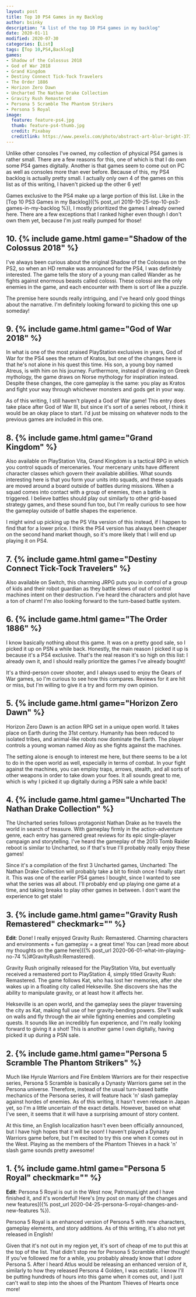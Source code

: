 ```yaml
---
layout: post
title: Top 10 PS4 Games in my Backlog
author: bsinky
description: "A list of the top 10 PS4 games in my backlog"
date: 2020-01-11
modified: 2020-07-30
categories: [List]
tags: [Top 10,PS4,Backlog]
games:
- Shadow of the Colossus 2018
- God of War 2018
- Grand Kingdom
- Destiny Connect Tick-Tock Travelers
- The Order 1886
- Horizon Zero Dawn
- Uncharted The Nathan Drake Collection
- Gravity Rush Remastered
- Persona 5 Scramble The Phantom Strikers
- Persona 5 Royal
image:
  feature: feature-ps4.jpg
  thumb: feature-ps4-thumb.jpg
  credit: Pixabay
  creditlink: https://www.pexels.com/photo/abstract-art-blur-bright-373543/
---
```


Unlike other consoles I've owned, my collection of physical PS4 games is rather
small. There are a few reasons for this, one of which is that I do own some PS4
games digitally. Another is that games seem to come out on PC as well as
consoles more than ever before. Because of this, my PS4 backlog is actually
pretty small. I actually only own 4 of the games on this list as of this
writing, I haven't picked up the other 6 yet!

<!--more-->

Games exclusive to the PS4 make up a large portion of this list. Like in the
[Top 10 PS3 Games in my Backlog]({% post_url
2019-10-25-top-10-ps3-games-in-my-backlog %}), I mostly prioritized the games I
already owned here. There are a few exceptions that I ranked higher even though
I don't own them yet, because I'm just really pumped for those!

## 10. {% include game.html game="Shadow of the Colossus 2018" %}

I've always been curious about the original Shadow of the Colossus on the PS2,
so when an HD remake was announced for the PS4, I was definitely interested. The
game tells the story of a young man called Wander as he fights against enormous
beasts called colossi. These colossi are the only enemies in the game, and each
encounter with them is sort of like a puzzle.

The premise here sounds really intriguing, and I've heard only good things about
the narrative. I'm definitely looking forward to picking this one up someday!

## 9. {% include game.html game="God of War 2018" %}

In what is one of the most praised PlayStation exclusives in years, God of War
for the PS4 sees the return of Kratos, but one of the changes here is that he's
not alone in his quest this time. His son, a young boy named Atreus, is with him
on his journey. Furthermore, instead of drawing on Greek mythology, the game
draws on Norse mythology for inspiration instead. Despite these changes, the
core gameplay is the same: you play as Kratos and fight your way through
whichever monsters and gods get in your way.

As of this writing, I still haven't played a God of War game! This entry does
take place after God of War III, but since it's sort of a series reboot, I think
it would be an okay place to start. I'd just be missing on whatever nods to the
previous games are included in this one.

## 8. {% include game.html game="Grand Kingdom" %}

Also available on PlayStation Vita, Grand Kingdom is a tactical RPG in which you
control squads of mercenaries. Your mercenary units have different character
classes which govern their available abilities. What sounds interesting here is
that you form your units into squads, and these squads are moved around a board
outside of battles during missions. When a squad comes into contact with a group
of enemies, then a battle is triggered. I believe battles should play out
similarly to other grid-based strategy games, and these sound fun too, but I'm
really curious to see how the gameplay outside of battle shapes the experience.

I might wind up picking up the PS Vita version of this instead, if I happen to
find that for a lower price. I think the PS4 version has always been cheaper on
the second hand market though, so it's more likely that I will end up playing it
on PS4.

## 7. {% include game.html game="Destiny Connect Tick-Tock Travelers" %}

Also available on Switch, this charming JRPG puts you in control of a group of
kids and their robot guardian as they battle slews of out of control machines
intent on their destruction. I've heard the characters and plot have a ton of
charm! I'm also looking forward to the turn-based battle system.

## 6. {% include game.html game="The Order 1886" %}

I know basically nothing about this game. It was on a pretty good sale, so I
picked it up on PSN a while back. Honestly, the main reason I picked it up is
because it's a PS4 exclusive. That's the real reason it's so high on this list:
I already own it, and I should really prioritize the games I've already bought!

It's a third-person cover shooter, and I always used to enjoy the Gears of War
games, so I'm curious to see how this compares. Reviews for it are hit or miss,
but I'm willing to give it a try and form my own opinion.

## 5. {% include game.html game="Horizon Zero Dawn" %}

Horizon Zero Dawn is an action RPG set in a unique open world. It takes place on
Earth during the 31st century. Humanity has been reduced to isolated tribes, and
animal-like robots now dominate the Earth. The player controls a young woman
named Aloy as she fights against the machines.

The setting alone is enough to interest me here, but there seems to be a lot to
do in the open world as well, especially in terms of combat. In your fight
against the machines, you can employ traps, arrows, stealth, and all sorts of
other weapons in order to take down your foes. It all sounds great to me, which
is why I picked it up digitally during a PSN sale a while back!

## 4. {% include game.html game="Uncharted The Nathan Drake Collection" %}

The Uncharted series follows protagonist Nathan Drake as he travels the world in
search of treasure. With gameplay firmly in the action-adventure genre, each
entry has garnered great reviews for its epic single-player campaign and
storytelling. I've heard the gameplay of the 2013 Tomb Raider reboot is similar
to Uncharted, so if that's true I'll probably really enjoy these games!

Since it's a compilation of the first 3 Uncharted games, Uncharted: The Nathan
Drake Collection will probably take a bit to finish once I finally start it.
This was one of the earlier PS4 games I bought, since I wanted to see what the
series was all about. I'll probably end up playing one game at a time, and
taking breaks to play other games in between. I don't want the experience to get
stale!

## 3. {% include game.html game="Gravity Rush Remastered" checkmark="" %}

**Edit**: Done! I really enjoyed Gravity Rush: Remastered. Charming characters
and environments + fun gameplay = a great time! You can [read more about my
thoughts on the game here]({% post_url 2020-06-01-what-im-playing-no-74
%}#GravityRush:Remastered).

Gravity Rush originally released for the PlayStation Vita, but eventually
received a remastered port to PlayStation 4, simply titled Gravity Rush:
Remastered. The game follows Kat, who has lost her memories, after she wakes up
in a floating city called Hekseville. She discovers she has the ability to
manipulate gravity, or at least how it affects her.

Hekseville is an open world, and the gameplay sees the player traversing the
city as Kat, making full use of her gravity-bending powers. She'll walk on walls
and fly through the air while fighting enemies and completing quests. It sounds
like an incredibly fun experience, and I'm really looking forward to giving it a
shot! This is another game I own digitally, having picked it up during a PSN
sale.

## 2. {% include game.html game="Persona 5 Scramble The Phantom Strikers" %}

Much like Hyrule Warriors and Fire Emblem Warriors are for their respective
series, Persona 5 Scramble is basically a Dynasty Warriors game set in the
Persona universe. Therefore, instead of the usual turn-based battle mechanics of
the Persona series, it will feature hack 'n' slash gameplay against hordes of
enemies. As of this writing, it hasn't even release in Japan yet, so I'm a
little uncertain of the exact details. However, based on what I've seen, it
seems that it will have a surprising amount of story content.

At this time, an English localization hasn't even been officially announced, but
I have high hopes that it will be soon! I haven't played a Dynasty Warriors game
before, but I'm excited to try this one when it comes out in the West. Playing
as the members of the Phantom Thieves in a hack 'n' slash game sounds pretty
awesome!

## 1. {% include game.html game="Persona 5 Royal" checkmark="" %}

**Edit**: Persona 5 Royal is out in the West now, PatronusLight and I have
finished it, and it's wonderful! Here's [my post on many of the changes and new
features]({% post_url 2020-04-25-persona-5-royal-changes-and-new-features %}).

Persona 5 Royal is an enhanced version of Persona 5 with new characters,
gameplay elements, and story additions. As of this writing, it's also not yet
released in English!

Given that it's not out in my region yet, it's sort of cheap of me to put this
at the top of the list. That didn't stop me for Persona 5 Scramble either
though! If you've followed me for a while, you probably already know that I
*adore* Persona 5. After I heard Atlus would be releasing an enhanced version of
it, similarly to how they released Persona 4 Golden, I was ecstatic. I know I'll
be putting hundreds of hours into this game when it comes out, and I just can't
wait to step into the shoes of the Phantom Thieves of Hearts once more!
